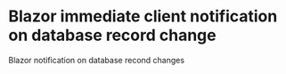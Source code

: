 # Blazor immediate client notification on database record change
Blazor notification on database recond changes
